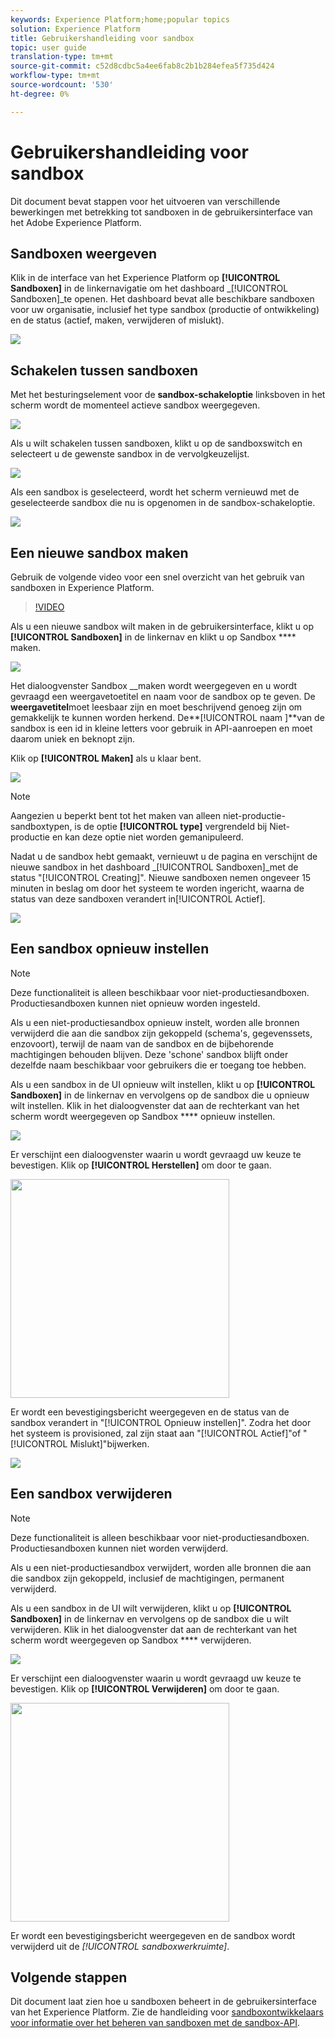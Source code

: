 ```yaml
---
keywords: Experience Platform;home;popular topics
solution: Experience Platform
title: Gebruikershandleiding voor sandbox
topic: user guide
translation-type: tm+mt
source-git-commit: c52d8cdbc5a4ee6fab8c2b1b284efea5f735d424
workflow-type: tm+mt
source-wordcount: '530'
ht-degree: 0%

---
```



# Gebruikershandleiding voor sandbox

Dit document bevat stappen voor het uitvoeren van verschillende bewerkingen met betrekking tot sandboxen in de gebruikersinterface van het Adobe Experience Platform.

## Sandboxen weergeven

Klik in de interface van het Experience Platform op **[!UICONTROL Sandboxen]** in de linkernavigatie om het dashboard _[!UICONTROL Sandboxen]_te openen. Het dashboard bevat alle beschikbare sandboxen voor uw organisatie, inclusief het type sandbox (productie of ontwikkeling) en de status (actief, maken, verwijderen of mislukt).

![](../images/ui/sandboxes-tab.png)

## Schakelen tussen sandboxen

Met het besturingselement voor de **sandbox-schakeloptie** linksboven in het scherm wordt de momenteel actieve sandbox weergegeven.

![](../images/ui/sandbox-selector.png)

Als u wilt schakelen tussen sandboxen, klikt u op de sandboxswitch en selecteert u de gewenste sandbox in de vervolgkeuzelijst.

![](../images/ui/switch-sandbox.png)

Als een sandbox is geselecteerd, wordt het scherm vernieuwd met de geselecteerde sandbox die nu is opgenomen in de sandbox-schakeloptie.

![](../images/ui/sandbox-switched.png)

## Een nieuwe sandbox maken

Gebruik de volgende video voor een snel overzicht van het gebruik van sandboxen in Experience Platform.

>[!VIDEO](https://video.tv.adobe.com/v/29838/?quality=12&learn=on)

Als u een nieuwe sandbox wilt maken in de gebruikersinterface, klikt u op **[!UICONTROL Sandboxen]** in de linkernav en klikt u op Sandbox **** maken.

![](../images/ui/create-sandbox-button.png)

Het dialoogvenster Sandbox __maken wordt weergegeven en u wordt gevraagd een weergavetoetitel en naam voor de sandbox op te geven. De **weergavetitel**moet leesbaar zijn en moet beschrijvend genoeg zijn om gemakkelijk te kunnen worden herkend. De**[!UICONTROL  naam ]**van de sandbox is een id in kleine letters voor gebruik in API-aanroepen en moet daarom uniek en beknopt zijn.

Klik op **[!UICONTROL Maken]** als u klaar bent.

![](../images/ui/create-sandbox-dialog.png)

>[!NOTE]
>
>Aangezien u beperkt bent tot het maken van alleen niet-productie-sandboxtypen, is de optie **[!UICONTROL type]** vergrendeld bij Niet-productie en kan deze optie niet worden gemanipuleerd.

Nadat u de sandbox hebt gemaakt, vernieuwt u de pagina en verschijnt de nieuwe sandbox in het dashboard _[!UICONTROL Sandboxen]_met de status &quot;[!UICONTROL Creating]&quot;. Nieuwe sandboxen nemen ongeveer 15 minuten in beslag om door het systeem te worden ingericht, waarna de status van deze sandboxen verandert in[!UICONTROL Actief].

![](../images/ui/sandbox-created.png)

## Een sandbox opnieuw instellen

>[!NOTE]
>
>Deze functionaliteit is alleen beschikbaar voor niet-productiesandboxen. Productiesandboxen kunnen niet opnieuw worden ingesteld.

Als u een niet-productiesandbox opnieuw instelt, worden alle bronnen verwijderd die aan die sandbox zijn gekoppeld (schema&#39;s, gegevenssets, enzovoort), terwijl de naam van de sandbox en de bijbehorende machtigingen behouden blijven. Deze &#39;schone&#39; sandbox blijft onder dezelfde naam beschikbaar voor gebruikers die er toegang toe hebben.

Als u een sandbox in de UI opnieuw wilt instellen, klikt u op **[!UICONTROL Sandboxen]** in de linkernav en vervolgens op de sandbox die u opnieuw wilt instellen. Klik in het dialoogvenster dat aan de rechterkant van het scherm wordt weergegeven op Sandbox **** opnieuw instellen.

![](../images/ui/reset-sandbox-button.png)

Er verschijnt een dialoogvenster waarin u wordt gevraagd uw keuze te bevestigen. Klik op **[!UICONTROL Herstellen]** om door te gaan.

<img src="../images/ui/reset-are-you-sure.png" width="350"><br>

Er wordt een bevestigingsbericht weergegeven en de status van de sandbox verandert in &quot;[!UICONTROL Opnieuw instellen]&quot;. Zodra het door het systeem is provisioned, zal zijn staat aan &quot;[!UICONTROL Actief]&quot;of &quot;[!UICONTROL Mislukt]&quot;bijwerken.

![](../images/ui/sandbox-resetting.png)

## Een sandbox verwijderen

>[!NOTE]
>
>Deze functionaliteit is alleen beschikbaar voor niet-productiesandboxen. Productiesandboxen kunnen niet worden verwijderd.

Als u een niet-productiesandbox verwijdert, worden alle bronnen die aan die sandbox zijn gekoppeld, inclusief de machtigingen, permanent verwijderd.

Als u een sandbox in de UI wilt verwijderen, klikt u op **[!UICONTROL Sandboxen]** in de linkernav en vervolgens op de sandbox die u wilt verwijderen. Klik in het dialoogvenster dat aan de rechterkant van het scherm wordt weergegeven op Sandbox **** verwijderen.

![](../images/ui/delete-sandbox-button.png)

Er verschijnt een dialoogvenster waarin u wordt gevraagd uw keuze te bevestigen. Klik op **[!UICONTROL Verwijderen]** om door te gaan.

<img src="../images/ui/delete-are-you-sure.png" width="350"><br>

Er wordt een bevestigingsbericht weergegeven en de sandbox wordt verwijderd uit de _[!UICONTROL sandboxwerkruimte]_.

## Volgende stappen

Dit document laat zien hoe u sandboxen beheert in de gebruikersinterface van het Experience Platform. Zie de handleiding voor [sandboxontwikkelaars voor informatie over het beheren van sandboxen met de sandbox-API](../api/getting-started.md).